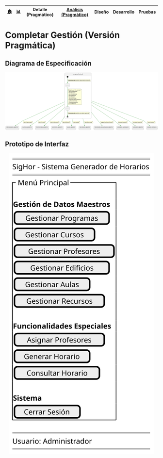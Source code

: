 <div align=right>
 
|[🏠️](../../../README.md)|[ 📊](https://raw.githubusercontent.com/mmasias/pySigHor/main/images/RUP/99-seguimiento/diagrama-contexto-administrador.svg)|**Detalle (Pragmático)**|[Análisis (Pragmático)](../../../01-analisis/casos-uso/completarGestion/README.md)|Diseño|Desarrollo|Pruebas|
|-|-|-|-|-|-|-|

</div>

# Completar Gestión (Versión Pragmática)

## Diagrama de Especificación

<div align=center>

![completarGestion](/images/RUP/00-casos-uso/02-detalle/completarGestion/completarGestion.svg)

</div>

## Prototipo de Interfaz

<div align=center>

![completarGestion-wireframe](/images/RUP/00-casos-uso/02-detalle/completarGestion/completarGestion-wireframe.svg)

</div>
